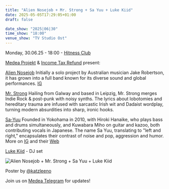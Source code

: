 ```yaml
---
title: "Alien Nosejob + Mr. Strong + Sa Yuu + Luke Kiid"
date: 2025-05-05T17:29:05+01:00
draft: false

date_show: "2025|06|30"
time_show: "18:00"
venue_show: "TV Studio Ost"
---
```


Monday, 30.06.25 - 18:00 - [Hitness Club](https://hitness.club/)

[Medea Projekt](https://www.instagram.com/medeaprojekt.de) & [Income Tax Refund](https://itritritr.netlify.app/) present:

[Alien Nosejob](https://aliennosejob.bandcamp.com/)
Initially a solo project by Australian musician Jake Robertson, it has grown into a full band known for its diverse sound and global performances. [IG](https://www.instagram.com/alien_nosejob)

[Mr. Strong](https://www.instagram.com/_mr._strong_)
Hailing from Galway and based in Leipzig, Mr. Strong merges Indie Rock & post-punk with noisy synths. The lyrics about lobotomies and hereditary trauma are infused with sarcastic Irish wit and Dadaist wordplay, turning modern absurdities into sharp, ironic hooks.

[Sa-Yuu](https://sayuu.bandcamp.com/)
Founded in Yokohama in 2010, with Hiroki Hanaike, who plays bass and drums simultaneously, and Kuwabara Miho on guitar and kazoo, both contributing vocals in Japanese. The name Sa Yuu, translating to "left and right," encapsulates their contrast of noise and pop, aggression and humor. More on [IG](https://www.instagram.com/sayuu_band) and their [Web](https://www.sa-yuu.com/)

[Luke Kiid](https://www.mixcloud.com/DublinDigitalRadio/playlists/free-house-radio/) - DJ set

![Alien Nosejob + Mr. Strong + Sa Yuu + Luke Kiid](../../posters/2025-06-30.jpg)

Poster by [@katzleeno](https://www.instagram.com/katzleeno)

Join us on [Medea Telegram](https://t.me/+lnmi4zvindFjOTky) for updates!
